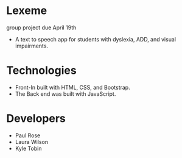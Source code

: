 # Lexeme
group project due April 19th
* A text to speech app for students with dyslexia, ADD, and visual impairments. 
# Technologies
* Front-In built with HTML, CSS, and Bootstrap.
* The Back end was built with JavaScript. 
# Developers
* Paul Rose
* Laura Wilson
* Kyle Tobin
